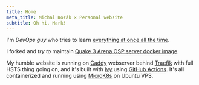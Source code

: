 ```yaml
---
title: Home
meta_title: Michal Kozák × Personal website
subtitle: Oh hi, Mark!
---
```


I'm *DevOps guy* who tries to learn [everything at once all the time](@root/cv//).

I forked and *try to* maintain [Quake 3 Arena OSP server docker image](https://github.com/wokoman/docker-quake3-osp-server).

My humble website is running on [Caddy](https://caddyserver.com/) webserver behind [Traefik](https://containo.us/traefik/) with full HSTS thing going on, and it's built with [Ivy](https://github.com/dmulholl/ivy) using [GitHub Actions](https://github.com/features/actions). It's all containerized and running using [MicroK8s](https://microk8s.io/) on Ubuntu VPS.

